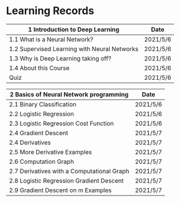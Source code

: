 # Learning Records

| 1 Introduction to Deep Learning              | Date     |
| -------------------------------------------- | -------- |
| 1.1 What is a Neural Network?                | 2021/5/6 |
| 1.2 Supervised Learning with Neural Networks | 2021/5/6 |
| 1.3 Why is Deep Learning taking off?         | 2021/5/6 |
| 1.4 About this Course                        | 2021/5/6 |
| Quiz                                         | 2021/5/6 |



| 2 Basics of Neural Network programming       | Date     |
| -------------------------------------------- | -------- |
| 2.1 Binary Classification                    | 2021/5/6 |
| 2.2 Logistic Regression                      | 2021/5/6 |
| 2.3 Logistic Regression Cost Function        | 2021/5/6 |
| 2.4 Gradient Descent                         | 2021/5/7 |
| 2.4 Derivatives                              | 2021/5/7 |
| 2.5 More Derivative Examples                 | 2021/5/7 |
| 2.6 Computation Graph                        | 2021/5/7 |
| 2.7 Derivatives with a Computational Graph   | 2021/5/7 |
| 2.8 Logistic Regression Gradient Descent     | 2021/5/7 |
| 2.9 Gradient Descent on m Examples           | 2021/5/7 |

